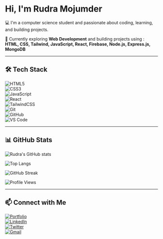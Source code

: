 #  Hi, I'm Rudra Mojumder  

💻 I'm a computer science student and passionate about coding, learning, and building projects.  

🚀 Currently exploring **Web Development** and building projects using :  
**HTML, CSS, Tailwind, JavaScript, React, Firebase, Node.js, Express.js, MongoDB**  

---

## 🛠️ Tech Stack  
![HTML5](https://img.shields.io/badge/HTML5-E34F26?style=for-the-badge&logo=html5&logoColor=white)  
![CSS3](https://img.shields.io/badge/CSS3-1572B6?style=for-the-badge&logo=css3&logoColor=white)  
![JavaScript](https://img.shields.io/badge/JavaScript-F7DF1E?style=for-the-badge&logo=javascript&logoColor=black)  
![React](https://img.shields.io/badge/React-20232A?style=for-the-badge&logo=react&logoColor=61DAFB)  
![TailwindCSS](https://img.shields.io/badge/TailwindCSS-38B2AC?style=for-the-badge&logo=tailwind-css&logoColor=white)  
![Git](https://img.shields.io/badge/Git-F05032?style=for-the-badge&logo=git&logoColor=white)  
![GitHub](https://img.shields.io/badge/GitHub-181717?style=for-the-badge&logo=github&logoColor=white)  
![VS Code](https://img.shields.io/badge/VS%20Code-0078D4?style=for-the-badge&logo=visual-studio-code&logoColor=white)  

---

## 📊 GitHub Stats  
![Rudra's GitHub stats](https://github-readme-stats.vercel.app/api?username=TheRudraBro&show_icons=true&theme=tokyonight)  

  ![Top Langs](https://github-readme-stats.vercel.app/api/top-langs/?username=TheRudraBro&layout=compact&theme=tokyonight)  

  ![GitHub Streak](https://github-readme-streak-stats.herokuapp.com/?user=TheRudraBro&theme=tokyonight)  

  ![Profile Views](https://komarev.com/ghpvc/?username=TheRudraBro&label=Profile%20Views&color=0e75b6&style=flat)


---

## 📫 Connect with Me  
[![Portfolio](https://img.shields.io/badge/🌐-Portfolio-blue)](https://rudra-mojumder-portfolio.netlify.app/)  
[![LinkedIn](https://img.shields.io/badge/LinkedIn-Profile-blue)](https://www.linkedin.com/in/rudra-mojumder-05a053306/)  
[![Twitter](https://img.shields.io/badge/Twitter-Profile-blue)](https://x.com/TheRudraBroo)  
[![Gmail](https://img.shields.io/badge/Email-Contact-red)](mailto:rudramraj22@gmail.com)  

